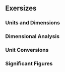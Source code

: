 ## Exersizes

### Units and Dimensions

### Dimensional Analysis

### Unit Conversions

### Significant Figures
